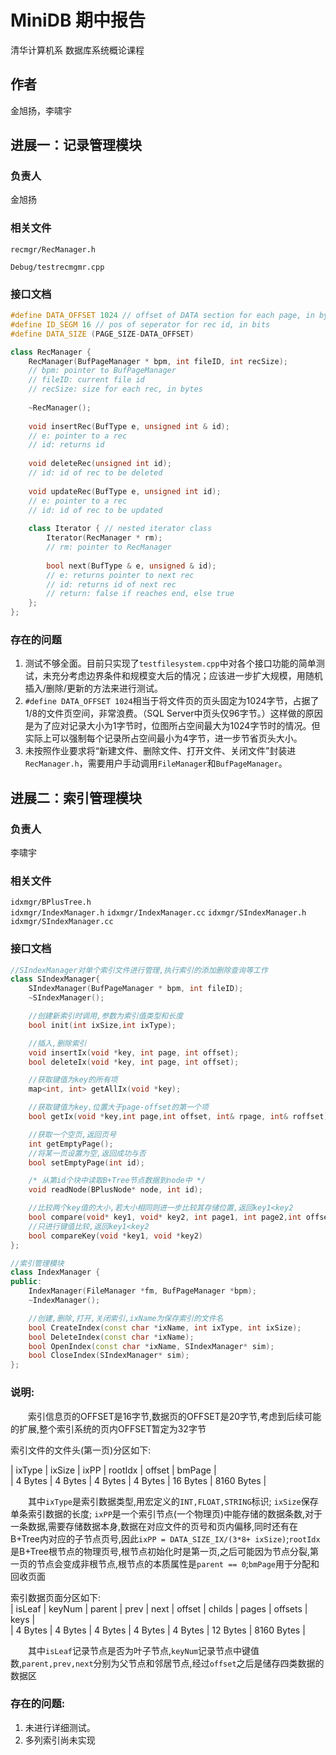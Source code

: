 # MiniDB 期中报告
清华计算机系 数据库系统概论课程

## 作者
金旭扬，李啸宇

## 进展一：记录管理模块

### 负责人
金旭扬

### 相关文件
`recmgr/RecManager.h`

`Debug/testrecmgmr.cpp`

### 接口文档
```cpp
#define DATA_OFFSET 1024 // offset of DATA section for each page, in bytes
#define ID_SEGM 16 // pos of seperator for rec id, in bits
#define DATA_SIZE (PAGE_SIZE-DATA_OFFSET)

class RecManager {
	RecManager(BufPageManager * bpm, int fileID, int recSize); 
	// bpm: pointer to BufPageManager
	// fileID: current file id
	// recSize: size for each rec, in bytes
	
	~RecManager();
	
	void insertRec(BufType e, unsigned int & id);
	// e: pointer to a rec
	// id: returns id
	
	void deleteRec(unsigned int id);
	// id: id of rec to be deleted 
	
	void updateRec(BufType e, unsigned int id);
	// e: pointer to a rec
	// id: id of rec to be updated
		
	class Iterator { // nested iterator class
		Iterator(RecManager * rm); 
		// rm: pointer to RecManager
		
		bool next(BufType & e, unsigned & id);
		// e: returns pointer to next rec
		// id: returns id of next rec
		// return: false if reaches end, else true
	};
};
```

### 存在的问题
1. 测试不够全面。目前只实现了`testfilesystem.cpp`中对各个接口功能的简单测试，未充分考虑边界条件和规模变大后的情况；应该进一步扩大规模，用随机插入/删除/更新的方法来进行测试。
2. `#define DATA_OFFSET 1024`相当于将文件页的页头固定为1024字节，占据了1/8的文件页空间，非常浪费。（SQL Server中页头仅96字节。）这样做的原因是为了应对记录大小为1字节时，位图所占空间最大为1024字节时的情况。但实际上可以强制每个记录所占空间最小为4字节，进一步节省页头大小。
3. 未按照作业要求将“新建文件、删除文件、打开文件、关闭文件”封装进`RecManager.h`，需要用户手动调用`FileManager`和`BufPageManager`。

## 进展二：索引管理模块

### 负责人
李啸宇

### 相关文件
`idxmgr/BPlusTree.h`  
`idxmgr/IndexManager.h`
`idxmgr/IndexManager.cc`
`idxmgr/SIndexManager.h`
`idxmgr/SIndexManager.cc`

### 接口文档
```cpp
//SIndexManager对单个索引文件进行管理,执行索引的添加删除查询等工作
class SIndexManager{
    SIndexManager(BufPageManager * bpm, int fileID);
    ~SIndexManager();

    //创建新索引时调用,参数为索引值类型和长度
    bool init(int ixSize,int ixType);

    //插入,删除索引
    void insertIx(void *key, int page, int offset);
    bool deleteIx(void *key, int page, int offset);

    //获取键值为key的所有项
    map<int, int> getAllIx(void *key);

    //获取键值为key,位置大于page-offset的第一个项
    bool getIx(void *key,int page,int offset, int& rpage, int& roffset);

    //获取一个空页,返回页号
    int getEmptyPage();
    //将某一页设置为空,返回成功与否
    bool setEmptyPage(int id);

    /* 从第id个块中读取B+Tree节点数据到node中 */
    void readNode(BPlusNode* node, int id);

    //比较两个key值的大小,若大小相同则进一步比较其存储位置,返回key1<key2
    bool compare(void* key1, void* key2, int page1, int page2,int offset1, int offset2)
    //只进行键值比较,返回key1<key2
    bool compareKey(void *key1, void *key2)
};

//索引管理模块
class IndexManager {
public:
	IndexManager(FileManager *fm, BufPageManager *bpm);
	~IndexManager();

    //创建,删除,打开,关闭索引,ixName为保存索引的文件名
	bool CreateIndex(const char *ixName, int ixType, int ixSize);
	bool DeleteIndex(const char *ixName);
	bool OpenIndex(const char *ixName, SIndexManager* sim);
    bool CloseIndex(SIndexManager* sim);
};

```

### 说明:
&emsp;&emsp;索引信息页的OFFSET是16字节,数据页的OFFSET是20字节,考虑到后续可能的扩展,整个索引系统的页内OFFSET暂定为32字节  

索引文件的文件头(第一页)分区如下:  

| ixType  | ixSize  | ixPP    | rootIdx  | offset   | bmPage     |  
| 4 Bytes | 4 Bytes | 4 Bytes | 4 Bytes  | 16 Bytes | 8160 Bytes |

&emsp;&emsp;其中`ixType`是索引数据类型,用宏定义的`INT,FLOAT,STRING`标识; `ixSize`保存单条索引数据的长度; `ixPP`是一个索引节点(一个物理页)中能存储的数据条数,对于一条数据,需要存储数据本身,数据在对应文件的页号和页内偏移,同时还有在B+Tree内对应的子节点页号,因此`ixPP = DATA_SIZE_IX/(3*8+ ixSize)`;`rootIdx`是B+Tree根节点的物理页号,根节点初始化时是第一页,之后可能因为节点分裂,第一页的节点会变成非根节点,根节点的本质属性是`parent == 0`;`bmPage`用于分配和回收页面  

索引数据页面分区如下:  
| isLeaf  | keyNum  | parent  | prev    | next    | offset   | childs | pages | offsets | keys |  
| 4 Bytes | 4 Bytes | 4 Bytes | 4 Bytes | 4 Bytes | 12 Bytes | 8160 Bytes                      |  

&emsp;&emsp;其中`isLeaf`记录节点是否为叶子节点,`keyNum`记录节点中键值数,`parent,prev,next`分别为父节点和邻居节点,经过`offset`之后是储存四类数据的数据区

### 存在的问题:
1. 未进行详细测试。
2. 多列索引尚未实现



